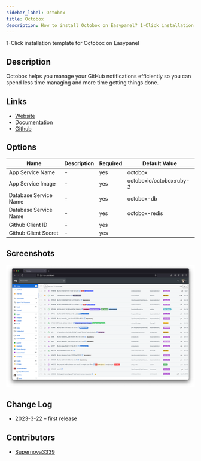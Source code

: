 ```yaml
---
sidebar_label: Octobox
title: Octobox
description: How to install Octobox on Easypanel? 1-Click installation template for Octobox on Easypanel
---
```


<!-- generated -->

1-Click installation template for Octobox on Easypanel

## Description

Octobox helps you manage your GitHub notifications efficiently so you can spend less time managing and more time getting things done.

## Links

- [Website](https://octobox.io)
- [Documentation](https://octobox.io/documentation)
- [Github](https://github.com/octobox/octobox)

## Options

Name | Description | Required | Default Value
-|-|-|-
App Service Name | - | yes | octobox
App Service Image | - | yes | octoboxio/octobox:ruby-3
Database Service Name | - | yes | octobox-db
Database Service Name | - | yes | octobox-redis
Github Client ID | - | yes | 
Github Client Secret | - | yes | 

## Screenshots

![Octobox Screenshot](./assets/screenshot.png)

## Change Log

- 2023-3-22 – first release

## Contributors

- [Supernova3339](https://github.com/Supernova3339)

